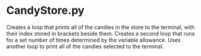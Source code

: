 # CandyStore.py

Creates a loop that prints all of the candies in the store to the terminal, with their index stored in brackets beside them.
Creates a second loop that runs for a set number of times determined by the variable allowance.
Uses another loop to print all of the candies selected to the terminal.

